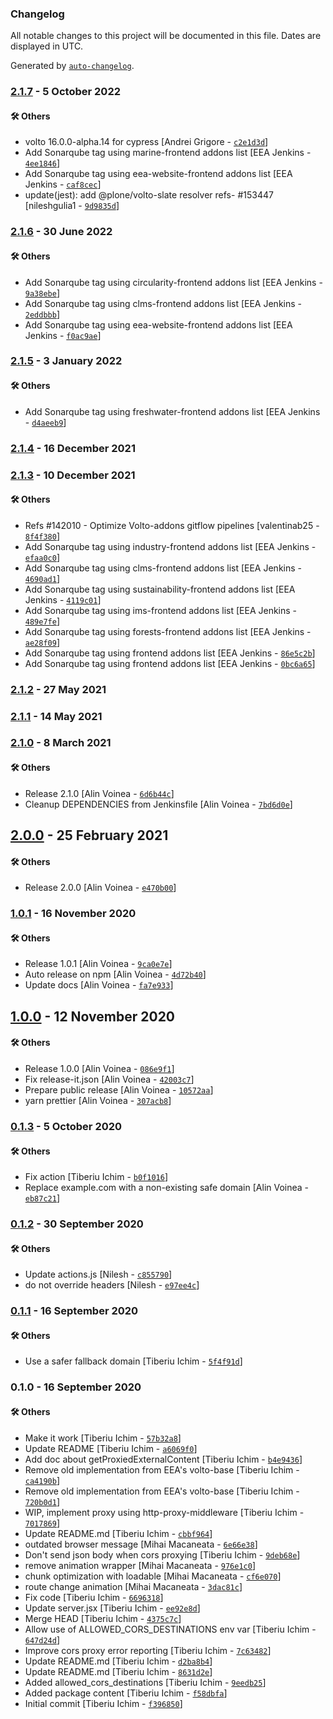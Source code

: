### Changelog

All notable changes to this project will be documented in this file. Dates are displayed in UTC.

Generated by [`auto-changelog`](https://github.com/CookPete/auto-changelog).

### [2.1.7](https://github.com/eea/volto-corsproxy/compare/2.1.6...2.1.7) - 5 October 2022

#### :hammer_and_wrench: Others

- volto 16.0.0-alpha.14 for cypress [Andrei Grigore - [`c2e1d3d`](https://github.com/eea/volto-corsproxy/commit/c2e1d3d3c65ffa1bb745ed05c3b0f5e2732f88c7)]
- Add Sonarqube tag using marine-frontend addons list [EEA Jenkins - [`4ee1846`](https://github.com/eea/volto-corsproxy/commit/4ee1846ca9f58f7a712165c61e34afbe5cb2ec42)]
- Add Sonarqube tag using eea-website-frontend addons list [EEA Jenkins - [`caf8cec`](https://github.com/eea/volto-corsproxy/commit/caf8cec9c166445072abcb56315474581133c85b)]
- update(jest): add @plone/volto-slate resolver refs- #153447 [nileshgulia1 - [`9d9835d`](https://github.com/eea/volto-corsproxy/commit/9d9835d9ff5246f9d2b99a2158334c3fd41975bb)]
### [2.1.6](https://github.com/eea/volto-corsproxy/compare/2.1.5...2.1.6) - 30 June 2022

#### :hammer_and_wrench: Others

- Add Sonarqube tag using circularity-frontend addons list [EEA Jenkins - [`9a38ebe`](https://github.com/eea/volto-corsproxy/commit/9a38ebe9bc4f298cf0f9da62f248f3faf650fdd4)]
- Add Sonarqube tag using clms-frontend addons list [EEA Jenkins - [`2eddbbb`](https://github.com/eea/volto-corsproxy/commit/2eddbbb15bf944e88ddb079b1a72950dc638fd79)]
- Add Sonarqube tag using eea-website-frontend addons list [EEA Jenkins - [`f0ac9ae`](https://github.com/eea/volto-corsproxy/commit/f0ac9aeb12c436c673740533abab32fb3e0fa227)]
### [2.1.5](https://github.com/eea/volto-corsproxy/compare/2.1.4...2.1.5) - 3 January 2022

#### :hammer_and_wrench: Others

- Add Sonarqube tag using freshwater-frontend addons list [EEA Jenkins - [`d4aeeb9`](https://github.com/eea/volto-corsproxy/commit/d4aeeb95613f880ddb6a2b5426f3d5895856a17d)]
### [2.1.4](https://github.com/eea/volto-corsproxy/compare/2.1.3...2.1.4) - 16 December 2021

### [2.1.3](https://github.com/eea/volto-corsproxy/compare/2.1.2...2.1.3) - 10 December 2021

#### :hammer_and_wrench: Others

- Refs #142010 - Optimize Volto-addons gitflow pipelines [valentinab25 - [`8f4f380`](https://github.com/eea/volto-corsproxy/commit/8f4f38083912d1f67c86a6c72316cb83aba3b3a8)]
- Add Sonarqube tag using industry-frontend addons list [EEA Jenkins - [`efaa0c0`](https://github.com/eea/volto-corsproxy/commit/efaa0c0a1b585badabfdef5663174df2ca71865d)]
- Add Sonarqube tag using clms-frontend addons list [EEA Jenkins - [`4690ad1`](https://github.com/eea/volto-corsproxy/commit/4690ad118518b6acb536e4f3fb0c864c8fc6d3ca)]
- Add Sonarqube tag using sustainability-frontend addons list [EEA Jenkins - [`4119c01`](https://github.com/eea/volto-corsproxy/commit/4119c0108d3ca5d31a0df0a5885fb211c131cf4c)]
- Add Sonarqube tag using ims-frontend addons list [EEA Jenkins - [`489e7fe`](https://github.com/eea/volto-corsproxy/commit/489e7fed7466110f81d942cf8dbd302fb3b7fe89)]
- Add Sonarqube tag using forests-frontend addons list [EEA Jenkins - [`ae28f09`](https://github.com/eea/volto-corsproxy/commit/ae28f093d0908c8bd61fd89ebc4259af4a6ed761)]
- Add Sonarqube tag using frontend addons list [EEA Jenkins - [`86e5c2b`](https://github.com/eea/volto-corsproxy/commit/86e5c2b3195bef4f332f1be28040597a63b85ff6)]
- Add Sonarqube tag using frontend addons list [EEA Jenkins - [`0bc6a65`](https://github.com/eea/volto-corsproxy/commit/0bc6a6533a35c1f2df841e9a6db6ad35f25edc86)]
### [2.1.2](https://github.com/eea/volto-corsproxy/compare/2.1.1...2.1.2) - 27 May 2021

### [2.1.1](https://github.com/eea/volto-corsproxy/compare/2.1.0...2.1.1) - 14 May 2021

### [2.1.0](https://github.com/eea/volto-corsproxy/compare/2.0.0...2.1.0) - 8 March 2021

#### :hammer_and_wrench: Others

- Release 2.1.0 [Alin Voinea - [`6d6b44c`](https://github.com/eea/volto-corsproxy/commit/6d6b44c4e554e3ec467636056b68ca732c3c83f3)]
- Cleanup DEPENDENCIES from Jenkinsfile [Alin Voinea - [`7bd6d0e`](https://github.com/eea/volto-corsproxy/commit/7bd6d0e4bb9dd26723f8c058d727b117077bb20e)]
## [2.0.0](https://github.com/eea/volto-corsproxy/compare/1.0.1...2.0.0) - 25 February 2021

#### :hammer_and_wrench: Others

- Release 2.0.0 [Alin Voinea - [`e470b00`](https://github.com/eea/volto-corsproxy/commit/e470b007af2dac5aa026d95aa6fde537b1a001bd)]
### [1.0.1](https://github.com/eea/volto-corsproxy/compare/1.0.0...1.0.1) - 16 November 2020

#### :hammer_and_wrench: Others

- Release 1.0.1 [Alin Voinea - [`9ca0e7e`](https://github.com/eea/volto-corsproxy/commit/9ca0e7e0a51640e6df7565a9f0917e503c512dba)]
- Auto release on npm [Alin Voinea - [`4d72b40`](https://github.com/eea/volto-corsproxy/commit/4d72b40ffc33e899f0c2cab0f2f5027412d20441)]
- Update docs [Alin Voinea - [`fa7e933`](https://github.com/eea/volto-corsproxy/commit/fa7e933e3d46e6cdcae44e95029d94e0fcb7223a)]
## [1.0.0](https://github.com/eea/volto-corsproxy/compare/0.1.3...1.0.0) - 12 November 2020

#### :hammer_and_wrench: Others

- Release 1.0.0 [Alin Voinea - [`086e9f1`](https://github.com/eea/volto-corsproxy/commit/086e9f1ad99da57b14ac8f570c08ab05493fad1c)]
- Fix release-it.json [Alin Voinea - [`42003c7`](https://github.com/eea/volto-corsproxy/commit/42003c728acdad9b1d5fd57babb0d59a0c6d61c7)]
- Prepare public release [Alin Voinea - [`10572aa`](https://github.com/eea/volto-corsproxy/commit/10572aa4fe7ad5f4f16346207f706888e2ea0d6f)]
- yarn prettier [Alin Voinea - [`307acb8`](https://github.com/eea/volto-corsproxy/commit/307acb8e81e5a022f36c78c636eeee41d77f3722)]
### [0.1.3](https://github.com/eea/volto-corsproxy/compare/0.1.2...0.1.3) - 5 October 2020

#### :hammer_and_wrench: Others

- Fix action [Tiberiu Ichim - [`b0f1016`](https://github.com/eea/volto-corsproxy/commit/b0f1016c234b92a6f7acf4073c2251de6548c87d)]
- Replace example.com with a non-existing safe domain [Alin Voinea - [`eb87c21`](https://github.com/eea/volto-corsproxy/commit/eb87c21724e92a3a1bbc6e78ceb40b319992aa03)]
### [0.1.2](https://github.com/eea/volto-corsproxy/compare/0.1.1...0.1.2) - 30 September 2020

#### :hammer_and_wrench: Others

- Update actions.js [Nilesh - [`c855790`](https://github.com/eea/volto-corsproxy/commit/c855790943dfce25c99cbea4cb9f58d8fb8abe8b)]
- do not override headers [Nilesh - [`e97ee4c`](https://github.com/eea/volto-corsproxy/commit/e97ee4c68feea64500546b335492ce8dfd9133c2)]
### [0.1.1](https://github.com/eea/volto-corsproxy/compare/0.1.0...0.1.1) - 16 September 2020

#### :hammer_and_wrench: Others

- Use a safer fallback domain [Tiberiu Ichim - [`5f4f91d`](https://github.com/eea/volto-corsproxy/commit/5f4f91d17d4e1c81d26187ff77101066e0db17e7)]
### 0.1.0 - 16 September 2020

#### :hammer_and_wrench: Others

- Make it work [Tiberiu Ichim - [`57b32a8`](https://github.com/eea/volto-corsproxy/commit/57b32a830e5adddefa698d717eabafcfac00e255)]
- Update README [Tiberiu Ichim - [`a6069f0`](https://github.com/eea/volto-corsproxy/commit/a6069f02c4490f0ae6940ac66debf5af59313b5a)]
- Add doc about getProxiedExternalContent [Tiberiu Ichim - [`b4e9436`](https://github.com/eea/volto-corsproxy/commit/b4e943623b4bbf8f5020f6ec94b7a1370719f541)]
- Remove old implementation from EEA's volto-base [Tiberiu Ichim - [`ca4190b`](https://github.com/eea/volto-corsproxy/commit/ca4190b1f08242b5aec55bd95f44501e5a4b624f)]
- Remove old implementation from EEA's volto-base [Tiberiu Ichim - [`720b0d1`](https://github.com/eea/volto-corsproxy/commit/720b0d18f3c9064d2be6ea6110e07fa48b742193)]
- WIP, implement proxy using http-proxy-middleware [Tiberiu Ichim - [`7017869`](https://github.com/eea/volto-corsproxy/commit/70178691475cde8d62b5cf725a13ce6857c8f621)]
- Update README.md [Tiberiu Ichim - [`cbbf964`](https://github.com/eea/volto-corsproxy/commit/cbbf964f95a3ea352b0eea6984327da92ee1e94e)]
- outdated browser message [Mihai Macaneata - [`6e66e38`](https://github.com/eea/volto-corsproxy/commit/6e66e3869a671f1de33545fcbcf246803d19868a)]
- Don't send json body when cors proxying [Tiberiu Ichim - [`9deb68e`](https://github.com/eea/volto-corsproxy/commit/9deb68e8db298ae673332ee38beb1ecc6ed03cc7)]
- remove animation wrapper [Mihai Macaneata - [`976e1c0`](https://github.com/eea/volto-corsproxy/commit/976e1c099bb0bef75fda2d68e4d334125057ab67)]
- chunk optimization with loadable [Mihai Macaneata - [`cf6e070`](https://github.com/eea/volto-corsproxy/commit/cf6e07076faf5dd40d84cbdf05099927e6bb1d01)]
- route change animation [Mihai Macaneata - [`3dac81c`](https://github.com/eea/volto-corsproxy/commit/3dac81c9d2d807dc198efc8436c8506dbd4bae4a)]
- Fix code [Tiberiu Ichim - [`6696318`](https://github.com/eea/volto-corsproxy/commit/669631893efbccce9d9226af85b7f2ad945baceb)]
- Update server.jsx [Tiberiu Ichim - [`ee92e8d`](https://github.com/eea/volto-corsproxy/commit/ee92e8d710d6ec141840958fc6cdfb1cac2db795)]
- Merge HEAD [Tiberiu Ichim - [`4375c7c`](https://github.com/eea/volto-corsproxy/commit/4375c7c80c224186dd67ea6824eefa86135332fa)]
- Allow use of ALLOWED_CORS_DESTINATIONS env var [Tiberiu Ichim - [`647d24d`](https://github.com/eea/volto-corsproxy/commit/647d24d52b27fd21d472fe6acecc58a8481c8cf4)]
- Improve cors proxy error reporting [Tiberiu Ichim - [`7c63482`](https://github.com/eea/volto-corsproxy/commit/7c634822640da038be0731540871338f95ec3417)]
- Update README.md [Tiberiu Ichim - [`d2ba8b4`](https://github.com/eea/volto-corsproxy/commit/d2ba8b4b3d934d1132802f97c28a37f6078af523)]
- Update README.md [Tiberiu Ichim - [`8631d2e`](https://github.com/eea/volto-corsproxy/commit/8631d2ed833178d2cbc00272f4d63419753b829e)]
- Added allowed_cors_destinations [Tiberiu Ichim - [`9eedb25`](https://github.com/eea/volto-corsproxy/commit/9eedb25d259aa3bbd0fca8381bb30663eeafeaf8)]
- Added package content [Tiberiu Ichim - [`f58dbfa`](https://github.com/eea/volto-corsproxy/commit/f58dbfafa0400794f3f5ea129bfd56a6c7b76d37)]
- Initial commit [Tiberiu Ichim - [`f396850`](https://github.com/eea/volto-corsproxy/commit/f3968509173e0be1940e786f60c32f06e5aded95)]
